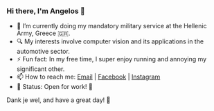 ### Hi there, I'm Angelos 👋

- 🔭 I’m currently doing my mandatory military service at the Hellenic Army, Greece 🇬🇷.
- 🔍 My interests involve computer vision and its applications in the automotive sector.
- ⚡ Fun fact: In my free time, I super enjoy running and annoying my significant other.
- 📫 How to reach me: [Email](mailto:angelosspyr@gmail.com) | [Facebook](https://www.facebook.com/angelos.spy) | [Instagram](https://www.instagram.com/agel.sp/)
- 🚥 Status: Open for work! 🎯

Dank je wel, and have a great day! 🤗
